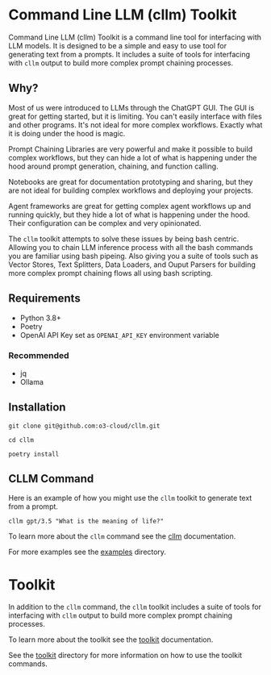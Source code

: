 # Command Line LLM (cllm) Toolkit

Command Line LLM (cllm) Toolkit is a command line tool for interfacing with LLM models. It is designed to be a simple and easy to use tool for generating text from a prompts. It includes a suite of tools for interfacing with `cllm` output to build more complex prompt chaining processes.

## Why?

Most of us were introduced to LLMs through the ChatGPT GUI. The GUI is great for getting started, but it is limiting. You can't easily interface with files and other programs. It's not ideal for more complex workflows. Exactly what it is doing under the hood is magic.

Prompt Chaining Libraries are very powerful and make it possible to build complex workflows, but they can hide a lot of what is happening under the hood around prompt generation, chaining, and function calling.

Notebooks are great for documentation prototyping and sharing, but they are not ideal for building complex workflows and deploying your projects. 

Agent frameworks are great for getting complex agent workflows up and running quickly, but they hide a lot of what is happening under the hood. Their configuration can be complex and very opinionated.

The `cllm` toolkit attempts to solve these issues by being bash centric. Allowing you to chain LLM inference process with all the bash commands you are familiar using bash pipeing. Also giving you a suite of tools such as Vector Stores, Text Splitters, Data Loaders, and Ouput Parsers for building more complex prompt chaining flows all using bash scripting.

## Requirements

- Python 3.8+
- Poetry
- OpenAI API Key set as `OPENAI_API_KEY` environment variable

### Recommended

- jq
- Ollama

## Installation

```
git clone git@github.com:o3-cloud/cllm.git

cd cllm

poetry install
```

## CLLM Command

Here is an example of how you might use the `cllm` toolkit to generate text from a prompt.

```
cllm gpt/3.5 "What is the meaning of life?"
```

To learn more about the `cllm` command see the [cllm](docs/cllm.md) documentation.

For more examples see the [examples](examples) directory.

# Toolkit

In addition to the `cllm` command, the `cllm` toolkit includes a suite of tools for interfacing with `cllm` output to build more complex prompt chaining processes.

To learn more about the toolkit see the [toolkit](docs/toolkit/) documentation.

See the [toolkit](docs/toolkit/) directory for more information on how to use the toolkit commands.